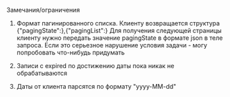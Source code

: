 Замечания/ограничения

1. Формат пагинированного списка. Клиенту возвращается структура {"pagingState":},{"pagingList":}
    Для получения следующей страницы клиенту нужно передать значение pagingState в формате json в теле запроса.
    Если это серьезное нарушение условия задачи - могу попробовать что-нибудь придумать
    
2. Записи с expired по достижению даты пока никак не обрабатываются

3. Даты от клиента парсятся по формату "yyyy-MM-dd"
    
